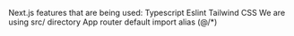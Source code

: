 Next.js features that are being used: 
Typescript
Eslint
Tailwind CSS
We are using src/ directory 
App router
default import alias (@/*)